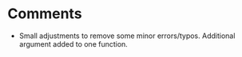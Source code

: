 # Comments

- Small adjustments to remove some minor errors/typos. Additional argument added to one function.
